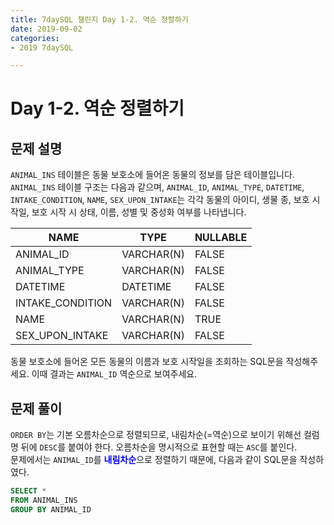 ```yaml
---
title: 7daySQL 챌린지 Day 1-2. 역순 정렬하기
date: 2019-09-02
categories: 
- 2019 7daySQL

---
```


# Day 1-2. 역순 정렬하기

## 문제 설명
`ANIMAL_INS` 테이블은 동물 보호소에 들어온 동물의 정보를 담은 테이블입니다. `ANIMAL_INS` 테이블 구조는 다음과 같으며, `ANIMAL_ID`, `ANIMAL_TYPE`, `DATETIME`, `INTAKE_CONDITION`, `NAME`, `SEX_UPON_INTAKE`는 각각 동물의 아이디, 생물 종, 보호 시작일, 보호 시작 시 상태, 이름, 성별 및 중성화 여부를 나타냅니다.

| NAME | TYPE | NULLABLE |
|--------|--------|----|
| ANIMAL_ID | 	VARCHAR(N)  |FALSE|
|ANIMAL_TYPE|VARCHAR(N)|FALSE|
|DATETIME|DATETIME|FALSE|
|INTAKE_CONDITION|VARCHAR(N)|FALSE|
|NAME|VARCHAR(N)|TRUE|
|SEX_UPON_INTAKE|VARCHAR(N)|FALSE|

동물 보호소에 들어온 모든 동물의 이름과 보호 시작일을 조회하는 SQL문을 작성해주세요. 이때 결과는 `ANIMAL_ID` 역순으로 보여주세요.


## 문제 풀이
```ORDER BY```는 기본 오름차순으로 정렬되므로, 내림차순(=역순)으로 보이기 위해선 컬럼명 뒤에 ```DESC```를 붙여야 한다. 오름차순을 명시적으로 표현할 때는 ```ASC```를 붙인다.<br>
문제에서는 ```ANIMAL_ID```를 <font color="blue">**내림차순**</font>으로 정렬하기 때문에, 다음과 같이 SQL문을 작성하였다.

```SQL
SELECT *
FROM ANIMAL_INS
GROUP BY ANIMAL_ID
```